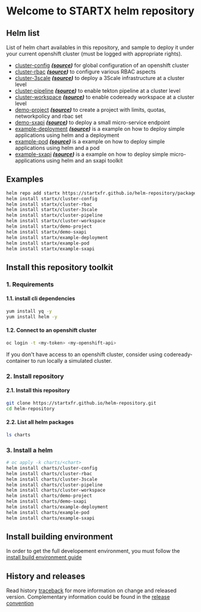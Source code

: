 # Welcome to STARTX helm repository

## Helm list

List of helm chart availables in this repository, and sample to deploy it under your current openshift cluster (must be logged with appropriate rights).

- [cluster-config](charts/cluster-config.md) ***([source](https://github.com/startxfr/helm-repository/tree/master/charts/cluster-config))*** for global configuration of an openshift cluster
- [cluster-rbac](charts/cluster-rbac.md) ***([source](https://github.com/startxfr/helm-repository/tree/master/charts/cluster-rbac))*** to configure various RBAC aspects
- [cluster-3scale](charts/cluster-3scale.md) ***([source](https://github.com/startxfr/helm-repository/tree/master/charts/cluster-3scale))*** to deploy a 3Scale infrastructure at a cluster level
- [cluster-pipeline](charts/cluster-pipeline.md) ***([source](https://github.com/startxfr/helm-repository/tree/master/charts/cluster-pipeline))*** to enable tekton pipeline at a cluster level
- [cluster-workspace](charts/cluster-workspace.md) ***([source](https://github.com/startxfr/helm-repository/tree/master/charts/cluster-workspace))*** to enable codeready workspace at a cluster level
- [demo-project](charts/demo-project.md) ***([source](https://github.com/startxfr/helm-repository/tree/master/charts/demo-project))*** to create a project with limits, quotas, networkpolicy and rbac set
- [demo-sxapi](charts/demo-sxapi.md) ***([source](https://github.com/startxfr/helm-repository/tree/master/charts/demo-sxapi))*** to deploy a small micro-service endpoint
- [example-deployment](charts/example-deployment.md) ***([source](https://github.com/startxfr/helm-repository/tree/master/charts/example-deployment))*** is a example on how to deploy simple applications using helm and a deployment
- [example-pod](charts/example-pod.md) ***([source](https://github.com/startxfr/helm-repository/tree/master/charts/example-pod))*** is a example on how to deploy simple applications using helm and a pod
- [example-sxapi](charts/example-sxapi.md) ***([source](https://github.com/startxfr/helm-repository/tree/master/charts/example-sxapi))*** is a example on how to deploy simple micro-applications using helm and an sxapi toolkit

## Examples

```bash
helm repo add startx https://startxfr.github.io/helm-repository/packages/
helm install startx/cluster-config
helm install startx/cluster-rbac
helm install startx/cluster-3scale
helm install startx/cluster-pipeline
helm install startx/cluster-workspace
helm install startx/demo-project
helm install startx/demo-sxapi
helm install startx/example-deployment
helm install startx/example-pod
helm install startx/example-sxapi
```

## Install this repository toolkit

### 1. Requirements

#### 1.1. install cli dependencies

```bash
yum install yq -y
yum install helm -y
```

#### 1.2. Connect to an openshift cluster

```bash
oc login -t <my-token> <my-openshift-api>
```

If you don't have access to an openshift cluster, consider using codeready-container to
run locally a simulated cluster.

### 2. Install repository

#### 2.1. Install this repository

```bash
git clone https://startxfr.github.io/helm-repository.git
cd helm-repository
```

#### 2.2. List all helm packages

```bash
ls charts
```

### 3. Install a helm

```bash
# oc apply -k charts/<chart>
helm install charts/cluster-config
helm install charts/cluster-rbac
helm install charts/cluster-3scale
helm install charts/cluster-pipeline
helm install charts/cluster-workspace
helm install charts/demo-project
helm install charts/demo-sxapi
helm install charts/example-deployment
helm install charts/example-pod
helm install charts/example-sxapi
```

## Install building environment

In order to get the full developement environment, you must follow the [install build environment guide](install-build)

## History and releases

Read history [traceback](history) for more information on change and released version. Complementary information could be found in the [release convention](releases)
